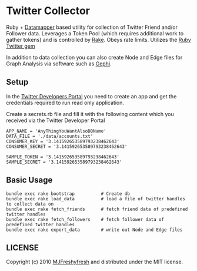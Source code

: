 Twitter Collector
==========

Ruby + [Datamapper](http://datamapper.org) based utility for collection of Twitter Friend and/or Follower data. Leverages a Token Pool (which requires additional work to gather tokens) and is controlled by [Rake](http://rake.rubyforge.org). Obeys rate limits. Utilizes the [Ruby Twitter gem](https://github.com/sferik/twitter)

In addition to data collection you can also create Node and Edge files for Graph Analysis via software such as [Gephi](https://gephi.org).

Setup
-----
In the [Twitter Developers Portal](https://dev.twitter.com) you need to create an app and get the credentials required to run read only application.

Create a secrets.rb file and fill it with the following content which you received via the Twitter Developer Portal

	APP_NAME = 'AnyThingYouWantAlsoDBName'
	DATA_FILE = './data/accounts.txt'
	CONSUMER_KEY = '3.141592653589793238462643'
	CONSUMER_SECRET = '3.141592653589793238462643'

	SAMPLE_TOKEN = '3.141592653589793238462643'
	SAMPLE_SECRET = '3.141592653589793238462643'


Basic Usage
-----------

	bundle exec rake bootstrap 			# Create db
	bundle exec rake load_data 			# load a file of twitter handles to collect data on
	bundle exec rake fetch_friends 		# fetch friend data of predefined twitter handles
	bundle exec rake fetch_followers 	# fetch follower data of predefined twitter handles
	bundle exec rake export_data 		# write out Node and Edge files


LICENSE
-------

Copyright (c) 2010 [MJFreshyfresh](http://mjfreshyfresh.com/about) and
distributed under the MIT license.